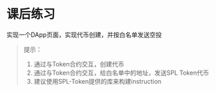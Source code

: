 # 课后练习
实现一个DApp页面，实现代币创建，并按白名单发送空投

> 提示：
>   1. 通过与Token合约交互，创建代币
>   2. 通过与Token合约交互，给白名单中的地址，发送SPL Token代币
>   3. 建议使用SPL-Token提供的库来构建instruction